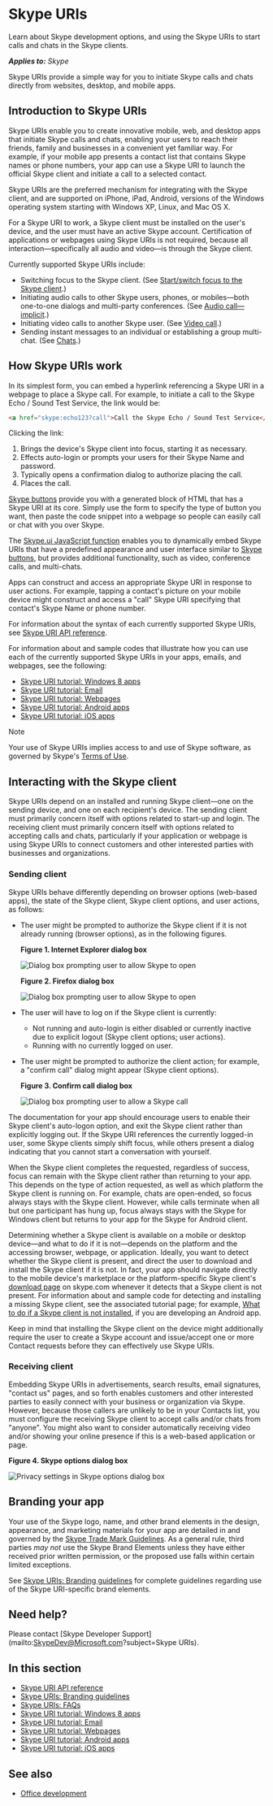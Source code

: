 
# Skype URIs

Learn about Skype development options, and using the Skype URIs to start calls and chats in the Skype clients.


 _**Applies to:** Skype_

Skype URIs provide a simple way for you to initiate Skype calls and chats directly from websites, desktop, and mobile apps.


## Introduction to Skype URIs

Skype URIs enable you to create innovative mobile, web, and desktop apps that initiate Skype calls and chats, 
enabling your users to reach their friends, family and businesses in a convenient yet familiar way. For example, 
if your mobile app presents a contact list that contains Skype names or phone numbers, your app can use a Skype URI to 
launch the official Skype client and initiate a call to a selected contact.

Skype URIs are the preferred mechanism for integrating with the Skype client, and are supported on iPhone, iPad, Android, 
versions of the Windows operating system starting with Windows XP, Linux, and Mac OS X.

For a Skype URI to work, a Skype client must be installed on the user's device, and the user must have an active Skype 
account. Certification of applications or webpages using Skype URIs is not required, because all interaction—specifically 
all audio and video—is through the Skype client.

Currently supported Skype URIs include:


* Switching focus to the Skype client. (See [Start/switch focus to the Skype client](SkypeURIAPIReference.md).)
* Initiating audio calls to other Skype users, phones, or mobiles—both one-to-one dialogs and multi-party conferences. (See [Audio call—implicit](SkypeURIAPIReference.md).)
* Initiating video calls to another Skype user. (See [Video call](SkypeURIAPIReference.md).)
* Sending instant messages to an individual or establishing a group multi-chat. (See [Chats](SkypeURIAPIReference.md).)

## How Skype URIs work

In its simplest form, you can embed a hyperlink referencing a Skype URI in a webpage to place a Skype call. For example, 
to initiate a call to the Skype Echo / Sound Test Service, the link would be:


```html
<a href="skype:echo123?call">Call the Skype Echo / Sound Test Service</a>
```

Clicking the link:


1. Brings the device's Skype client into focus, starting it as necessary.
1. Effects auto-login or prompts your users for their Skype Name and password.
1. Typically opens a confirmation dialog to authorize placing the call.
1. Places the call.


[Skype buttons](https://www.skype.com/en/features/skype-buttons/create-skype-buttons/) provide you with a generated 
block of HTML that has a Skype URI at its core. Simply use the form to specify the type of button you want, then 
paste the code snippet into a webpage so people can easily call or chat with you over Skype.

The [Skype.ui JavaScript function](SkypeURItutorial_Webpages.md) enables you to dynamically embed Skype URIs 
that have a predefined appearance and user interface similar to [Skype buttons](https://www.skype.com/en/features/skype-buttons/create-skype-buttons/), 
but provides additional functionality, such as video, conference calls, and multi-chats.

Apps can construct and access an appropriate Skype URI in response to user actions. For example, tapping a contact's 
picture on your mobile device might construct and access a "call" Skype URI specifying that contact's Skype Name or 
phone number.

For information about the syntax of each currently supported Skype URIs, see [Skype URI API reference](SkypeURIAPIReference.md).

For information about and sample codes that illustrate how you can use each of the currently supported Skype URIs in 
your apps, emails, and webpages, see the following:


* [Skype URI tutorial: Windows 8 apps](SkypeURITutorial_Windows8Apps.md)
* [Skype URI tutorial: Email](SkypeURITutorial_Email.md)
* [Skype URI tutorial: Webpages](SkypeURItutorial_Webpages.md)
* [Skype URI tutorial: Android apps](SkypeURITutorial_AndroidApps.md)
* [Skype URI tutorial: iOS apps](SkypeURITutorial_iOSApps.md)


> [!NOTE] 
> Your use of Skype URIs implies access to and use of Skype software, as governed by Skype's 
[Terms of Use](https://www.skype.com/go/tou/).


## Interacting with the Skype client

Skype URIs depend on an installed and running Skype client—one on the sending device, and one on each recipient's device. 
The sending client must primarily concern itself with options related to start-up and login. The receiving client must 
primarily concern itself with options related to accepting calls and chats, particularly if your application or webpage 
is using Skype URIs to connect customers and other interested parties with businesses and organizations.


### Sending client

Skype URIs behave differently depending on browser options (web-based apps), the state of the Skype client, 
Skype client options, and user actions, as follows:


* The user might be prompted to authorize the Skype client if it is not already running (browser options), as in the following figures.

    **Figure 1. Internet Explorer dialog box**

    ![Dialog box prompting user to allow Skype to open](images/skypeUri_AllowProgramOpen_IE.png)

    **Figure 2. Firefox dialog box**

    ![Dialog box prompting user to allow Skype to open](images/skypeUri_AllowProgramOpen_Android.png)

* The user will have to log on if the Skype client is currently:

  * Not running and auto-login is either disabled or currently inactive due to explicit logout (Skype client options; user actions).
  * Running with no currently logged on user.
* The user might be prompted to authorize the client action; for example, a "confirm call" dialog might appear (Skype client options).

    **Figure 3. Confirm call dialog box**

    ![Dialog box prompting user to allow a Skype call](images/skypeUri_AllowCall.png)

The documentation for your app should encourage users to enable their Skype client's auto-logon option, and exit the Skype 
client rather than explicitly logging out. If the Skype URI references the currently logged-in user, some Skype clients 
simply shift focus, while others present a dialog indicating that you cannot start a conversation with yourself.

When the Skype client completes the requested, regardless of success, focus can remain with the Skype client rather than 
returning to your app. This depends on the type of action requested, as well as which platform the Skype client is running 
on. For example, chats are open-ended, so focus always stays with the Skype client. However, while calls terminate when all 
but one participant has hung up, focus always stays with the Skype for Windows client but returns to your app for the Skype 
for Android client.

Determining whether a Skype client is available on a mobile or desktop device—and what to do if it is not—depends on the 
platform and the accessing browser, webpage, or application. Ideally, you want to detect whether the Skype client is 
present, and direct the user to download and install the Skype client if it is not. In fact, your app should navigate 
directly to the mobile device's marketplace or the platform-specific Skype client's [download page](https://www.skype.com/go/download) 
on skype.com whenever it detects that a Skype client is not present. For information about and sample code for detecting 
and installing a missing Skype client, see the associated tutorial page; for example, [What to do if a Skype client is not installed](SkypeURITutorial_AndroidApps.md), 
if you are developing an Android app.

Keep in mind that installing the Skype client on the device might additionally require the user to create a Skype account 
and issue/accept one or more Contact requests before they can effectively use Skype URIs.


### Receiving client

Embedding Skype URIs in advertisements, search results, email signatures, "contact us" pages, and so forth enables customers 
and other interested parties to easily connect with your business or organization via Skype. However, because those callers 
are unlikely to be in your Contacts list, you must configure the receiving Skype client to accept calls and/or chats from 
"anyone". You might also want to consider automatically receiving video and/or showing your online presence if this is a 
web-based application or page.

**Figure 4. Skype options dialog box**

![Privacy settings in Skype options dialog box](images/skypeUri_PrivacySettings.png)


## Branding your app

Your use of the Skype logo, name, and other brand elements in the design, appearance, and marketing materials for your app 
are detailed in and governed by the [Skype Trade Mark Guidelines](https://www.skype.com/en/legal/brand-guidelines/). As a 
general rule, third parties  _may not_ use the Skype Brand Elements unless they have either received prior written 
permission, or the proposed use falls within certain limited exceptions.

See [Skype URIs: Branding guidelines](SkypeURIs_BrandingGuidelines.md) for complete guidelines regarding use of the 
Skype URI-specific brand elements.


## Need help?

Please contact [Skype Developer Support](mailto:SkypeDev@Microsoft.com?subject=Skype URIs).


## In this section


* [Skype URI API reference](SkypeURIAPIReference.md)
* [Skype URIs: Branding guidelines](SkypeURIs_BrandingGuidelines.md)
* [Skype URIs: FAQs](SkypeURIs_FAQs.md)
* [Skype URI tutorial: Windows 8 apps](SkypeURITutorial_Windows8Apps.md)
* [Skype URI tutorial: Email](SkypeURITutorial_Email.md)
* [Skype URI tutorial: Webpages](SkypeURItutorial_Webpages.md)
* [Skype URI tutorial: Android apps](SkypeURITutorial_AndroidApps.md)
* [Skype URI tutorial: iOS apps](SkypeURITutorial_iOSApps.md)


## See also

* [Office development](https://msdn.microsoft.com/library/7f24db34-c1ad-4a83-a9bd-3c85a39c0bd8%28Office.15%29.aspx)


